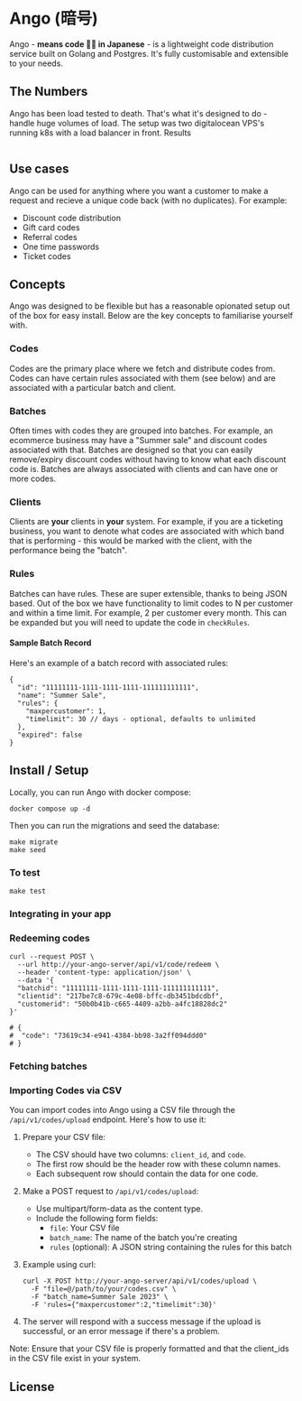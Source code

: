 # **Ango (暗号)**

Ango - **means code 🧑‍💻 in Japanese** - is a lightweight code distribution service built on Golang and Postgres. It's fully customisable and extensible to your needs.

## The Numbers
Ango has been load tested to death. That's what it's designed to do - handle huge volumes of load.
The setup was two digitalocean VPS's running k8s with a load balancer in front.
Results
```

```

## Use cases
Ango can be used for anything where you want a customer to make a request and recieve a unique code back (with no duplicates).
For example:
* Discount code distribution
* Gift card codes
* Referral codes
* One time passwords
* Ticket codes

## Concepts
Ango was designed to be flexible but has a reasonable opionated setup out of the box for easy install.
Below are the key concepts to familiarise yourself with.

### Codes
Codes are the primary place where we fetch and distribute codes from.
Codes can have certain rules associated with them (see below) and are associated with a particular batch and client.

### Batches
Often times with codes they are grouped into batches. For example, an ecommerce business may have a "Summer sale" and discount codes associated with that.
Batches are designed so that you can easily remove/expiry discount codes without having to know what each discount code is.
Batches are always associated with clients and can have one or more codes.

### Clients
Clients are **your** clients in **your** system. For example, if you are a ticketing business, you want to denote what codes are associated with which band that is performing - this would be marked with the client, with the performance being the "batch".

### Rules
Batches can have rules. These are super extensible, thanks to being JSON based.
Out of the box we have functionality to limit codes to N per customer and within a time limit. For example, 2 per customer every month.
This can be expanded but you will need to update the code in `checkRules`.

#### Sample Batch Record

Here's an example of a batch record with associated rules:
```
{
  "id": "11111111-1111-1111-1111-111111111111",
  "name": "Summer Sale",
  "rules": {
    "maxpercustomer": 1,
    "timelimit": 30 // days - optional, defaults to unlimited
  },
  "expired": false
}
```


## Install / Setup
Locally, you can run Ango with docker compose:
```
docker compose up -d
```

Then you can run the migrations and seed the database:
```
make migrate
make seed
```

### To test
```
make test
```

### Integrating in your app

### Redeeming codes
```shell
curl --request POST \
  --url http://your-ango-server/api/v1/code/redeem \
  --header 'content-type: application/json' \
  --data '{
  "batchid": "11111111-1111-1111-1111-111111111111",
  "clientid": "217be7c8-679c-4e08-bffc-db3451bdcdbf",
  "customerid": "50b0b41b-c665-4409-a2bb-a4fc18828dc2"
}'

# {
#  "code": "73619c34-e941-4384-bb98-3a2ff094ddd0"
# }
```

### Fetching batches

### Importing Codes via CSV

You can import codes into Ango using a CSV file through the `/api/v1/codes/upload` endpoint. Here's how to use it:

1. Prepare your CSV file:
   - The CSV should have two columns: `client_id`, and `code`.
   - The first row should be the header row with these column names.
   - Each subsequent row should contain the data for one code.

2. Make a POST request to `/api/v1/codes/upload`:
   - Use multipart/form-data as the content type.
   - Include the following form fields:
     - `file`: Your CSV file
     - `batch_name`: The name of the batch you're creating
     - `rules` (optional): A JSON string containing the rules for this batch

3. Example using curl:
   ```
   curl -X POST http://your-ango-server/api/v1/codes/upload \
     -F "file=@/path/to/your/codes.csv" \
     -F "batch_name=Summer Sale 2023" \
     -F 'rules={"maxpercustomer":2,"timelimit":30}'
   ```

4. The server will respond with a success message if the upload is successful, or an error message if there's a problem.

Note: Ensure that your CSV file is properly formatted and that the client_ids in the CSV file exist in your system.

## License
